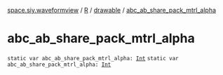 [space.siy.waveformview](../../index.md) / [R](../index.md) / [drawable](index.md) / [abc_ab_share_pack_mtrl_alpha](./abc_ab_share_pack_mtrl_alpha.md)

# abc_ab_share_pack_mtrl_alpha

`static var abc_ab_share_pack_mtrl_alpha: `[`Int`](https://kotlinlang.org/api/latest/jvm/stdlib/kotlin/-int/index.html)
`static var abc_ab_share_pack_mtrl_alpha: `[`Int`](https://kotlinlang.org/api/latest/jvm/stdlib/kotlin/-int/index.html)